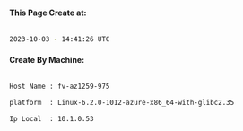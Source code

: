 
   
#### This Page Create at:

```bash

2023-10-03 - 14:41:26 UTC

```

#### Create By Machine:

```bash

Host Name : fv-az1259-975

platform  : Linux-6.2.0-1012-azure-x86_64-with-glibc2.35

Ip Local  : 10.1.0.53

```

